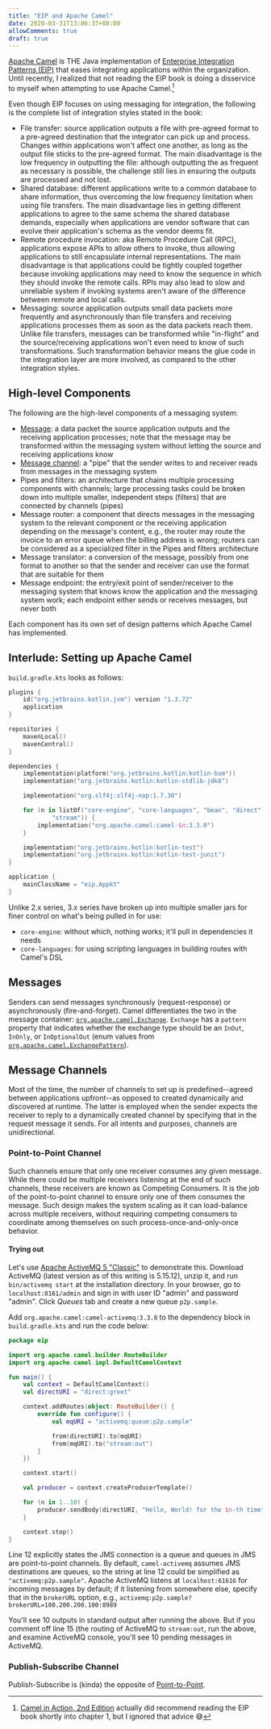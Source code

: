 ```yaml
---
title: "EIP and Apache Camel"
date: 2020-03-31T13:06:37+08:00
allowComments: true
draft: true
---
```


[Apache Camel][camel] is THE Java implementation of
[Enterprise Integration Patterns (EIP)][eip] that eases integrating
applications within the organization. Until recently, I realized that
not reading the EIP book is doing a disservice to myself when attempting
to use Apache Camel.[^1]

Even though EIP focuses on using messaging for integration, the following
is the complete list of integration styles stated in the book:

* File transfer: source application outputs a file with pre-agreed format
  to a pre-agreed destination that the integrator can pick up and process.
  Changes within applications won't affect one another, as long as the
  output file sticks to the pre-agreed format. The main disadvantage is
  the low frequency in outputting the file: although outputting the as
  frequent as necessary is possible, the challenge still lies in ensuring
  the outputs are processed and not lost.
* Shared database: different applications write to a common database to
  share information, thus overcoming the low frequency limitation when
  using file transfers. The main disadvantage lies in getting different
  applications to agree to the same schema the shared database demands,
  especially when applications are vendor software that can evolve their
  application's schema as the vendor deems fit.
* Remote procedure invocation: aka Remote Procedure Call (RPC), applications
  expose APIs to allow others to invoke, thus allowing applications to
  still encapsulate internal representations. The main disadvantage is that
  applications could be tightly coupled together because invoking
  applications may need to know the sequence in which they should invoke
  the remote calls. RPIs may also lead to slow and unreliable system
  if invoking systems aren't aware of the difference between remote and
  local calls.
* Messaging: source application outputs small data packets more frequently
  and asynchronously than file transfers and receiving applications processes
  them as soon as the data packets reach them. Unlike file transfers,
  messages can be transformed while "in-flight" and the source/receiving
  applications won't even need to know of such transformations. Such
  transformation behavior means the glue code in the integration layer
  are more involved, as compared to the other integration styles.

## High-level Components

The following are the high-level components of a messaging system:

* [Message](#messages): a data packet the source application outputs
  and the receiving application processes; note that the message may
  be transformed within the messaging system without letting the source
  and receiving applications know
* [Message channel](#message-channels): a "pipe" that the sender writes
  to and receiver reads from messages in the messaging system
* Pipes and filters: an architecture that chains multiple processing
  components with channels; large processing tasks could be broken down into
  multiple smaller, independent steps (filters) that are connected by
  channels (pipes)
* Message router: a component that directs messages in the messaging system
  to the relevant component or the receiving application depending on
  the message's content, e.g., the router may route the invoice to an
  error queue when the billing address is wrong; routers can be considered
  as a specialized filter in the Pipes and filters architecture
* Message translator: a conversion of the message, possibly from one format
  to another so that the sender and receiver can use the format that
  are suitable for them
* Message endpoint: the entry/exit point of sender/receiver to the messaging
  system that knows know the application and the messaging system work;
  each endpoint either sends or receives messages, but never both

Each component has its own set of design patterns which Apache Camel
has implemented.

## Interlude: Setting up Apache Camel

`build.gradle.kts` looks as follows:

```kotlin {linenos=table,  hl_lines=[15,17,18,19,20]}
plugins {
    id("org.jetbrains.kotlin.jvm") version "1.3.72"
    application
}

repositories {
    mavenLocal()
    mavenCentral()
}

dependencies {
    implementation(platform("org.jetbrains.kotlin:kotlin-bom"))
    implementation("org.jetbrains.kotlin:kotlin-stdlib-jdk8")

    implementation("org.slf4j:slf4j-nop:1.7.30")

    for (n in listOf("core-engine", "core-languages", "bean", "direct",
            "stream")) {
        implementation("org.apache.camel:camel-$n:3.3.0")
    }

    implementation("org.jetbrains.kotlin:kotlin-test")
    implementation("org.jetbrains.kotlin:kotlin-test-junit")
}

application {
    mainClassName = "eip.Appkt"
}
```

Unlike 2.x series, 3.x series have broken up into multiple smaller jars
for finer control on what's being pulled in for use:

* `core-engine`: without which, nothing works; it'll pull in dependencies
  it needs
* `core-languages`: for using scripting languages in building routes with
  Camel's DSL

## Messages
Senders can send messages synchronously (request-response) or
asynchronously (fire-and-forget). Camel differentiates the two in the
message container: [`org.apache.camel.Exchange`][exchange]. `Exchange`
has a `pattern` property that indicates whether the exchange type should
be an `InOut`, `InOnly`, or `InOptionalOut` (enum values from
[`org.apache.camel.ExchangePattern`][exchangePattern]).

## Message Channels
Most of the time, the number of channels to set up is predefined--agreed
between applications upfront--as opposed to created dynamically and
discovered at runtime. The latter is employed when the sender expects
the receiver to reply to a dynamically created channel by specifying that
in the request message it sends. For all intents and purposes, channels
are unidirectional.

### Point-to-Point Channel
Such channels ensure that only one receiver consumes any given message.
While there could be multiple receivers listening at the end of such
channels, these receivers are known as Competing Consumers. It is the
job of the point-to-point channel to ensure only one of them consumes the
message. Such design makes the system scaling as it can load-balance across
multiple receivers, without requiring competing consumers to coordinate
among themselves on such process-once-and-only-once behavior.

#### Trying out

Let's use [Apache ActiveMQ 5 "Classic"][activemq] to demonstrate this.
Download ActiveMQ (latest version as of this writing is 5.15.12), unzip it,
and run `bin/activemq start` at the installation directory. In your browser,
go to `localhost:8161/admin` and sign in with user ID "admin" and password
"admin". Click _Queues_ tab and create a new queue `p2p.sample`.

Add `org.apache.camel:camel-activemq:3.3.0` to the dependency block in
`build.gradle.kts` and run the code below:

```kotlin {linenos="table",hl_lines=[12]}
package eip

import org.apache.camel.builder.RouteBuilder
import org.apache.camel.impl.DefaultCamelContext

fun main() {
    val context = DefaultCamelContext()
    val directURI = "direct:greet"

    context.addRoutes(object: RouteBuilder() {
        override fun configure() {
            val mqURI = "activemq:queue:p2p.sample"

            from(directURI).to(mqURI)
            from(mqURI).to("stream:out")
        }
    })

    context.start()

    val producer = context.createProducerTemplate()

    for (n in 1..10) {
        producer.sendBody(directURI, "Hello, World! for the $n-th time")
    }

    context.stop()
}
```

Line 12 explicitly states the JMS connection is a queue and queues in JMS
are point-to-point channels. By default, `camel-activemq` assumes JMS
destinations are queues, so the string at line 12 could be simplified as
`"activemq:p2p.sample"`. Apache ActiveMQ listens at `localhost:61616` for
incoming messages by default; if it listening from somewhere else, specify
that in the `brokerURL` option, e.g.,
`activemq:p2p.sample?brokerURL=100.200.200.100:8989`

You'll see 10 outputs in standard output after running the above. But if you
comment off line 15 (the routing of ActiveMQ to `stream:out`, run the above,
and examine ActiveMQ console, you'll see 10 pending messages in ActiveMQ.

### Publish-Subscribe Channel
Publish-Subscribe is (kinda) the opposite of
[Point-to-Point](#point-to-point-channel).

[^1]: [Camel in Action, 2nd Edition][cia2e] actually did recommend
      reading the EIP book shortly into chapter 1, but I ignored that
      advice :sweat_smile:

[camel]: https://camel.apache.org
[eip]: https://www.enterpriseintegrationpatterns.com
[cia2e]: https://www.manning.com/books/camel-in-action-second-edition
[exchange]: https://www.javadoc.io/doc/org.apache.camel/camel-api/3.3.0/org/apache/camel/Exchange.html
[exchangePattern]: https://www.javadoc.io/doc/org.apache.camel/camel-api/3.3.0/org/apache/camel/ExchangePattern.html
[activemq]: https://activemq.apache.org

